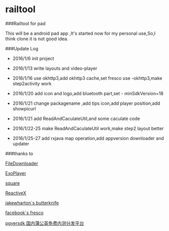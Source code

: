 # railtool
###Railtool for pad

This will be a android pad app ,It's started now for my personal use,So,I think clone it is not good idea.






###Update Log

- 2016/1/6 init project  

- 2016/1/13 write layouts and video-player

- 2016/1/16 use okhttp3,add okhttp3 cache,set fresco use -okhttp3,make step2activity work

- 2016/1/20 add icon and logo,add bluetooth part,set - minSdkVersion=18

- 2016/1/21  change packagename ,add tips icon,add player position,add showpicurl

- 2016/1/21 add ReadAndCaculateUtil,and  some caculate code

- 2016/1/22-25 make ReadAndCaculateUtil work,make step2 layout better


- 2016/1/25-27 add rxjava map operation,add appversion downloader and updater



###thanks to 


[FileDownloader](
https://github.com/lingochamp/FileDownloader)

[ExoPlayer](https://github.com/google/ExoPlayer)

[square](https://github.com/square)

[ReactiveX](https://github.com/ReactiveX)

[jakewharton`s butterknife](https://github.com/JakeWharton/butterknife)

[facebook`s fresco](https://github.com/facebook/fresco)

[pgyersdk 国内蒲公英免费内测分发平台](http://www.pgyer.com/)
